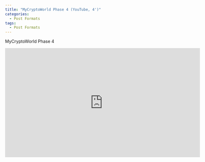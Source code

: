 ```yaml
---
title: "MyCryptoWorld Phase 4 (YouTube, 4')"
categories:
  - Post Formats
tags:
  - Post Formats
---
```


MyCryptoWorld Phase 4

<iframe width="640" height="360" src="https://www.youtube-nocookie.com/embed/i_rhQDbbhHU?controls=0&amp;showinfo=0" frameborder="0" allowfullscreen></iframe>
